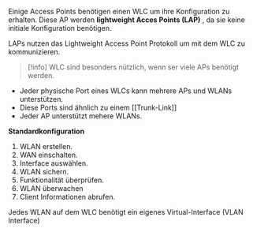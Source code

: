 Einige Access Points benötigen einen WLC um ihre Konfiguration zu erhalten. Diese AP werden **lightweight Acces Points (LAP)** , da sie keine initiale Konfiguration benötigen.

LAPs nutzen das Lightweight Access Point Protokoll um mit dem WLC zu kommunizieren.

>[!info]
>WLC sind besonders nützlich, wenn ser viele APs benötigt werden.

- Jeder physische Port eines WLCs kann mehrere APs und WLANs unterstützen.
- Diese Ports sind ähnlich zu einem [[Trunk-Link]]
- Jeder AP unterstützt mehere WLANs.

**Standardkonfiguration**
1. WLAN erstellen.
2. WAN einschalten.
3. Interface auswählen.
4. WLAN sichern.
5. Funktionalität überprüfen.
6. WLAN überwachen
7. Client Informationen abrufen.

Jedes WLAN auf dem WLC benötigt ein eigenes Virtual-Interface (VLAN Interface)